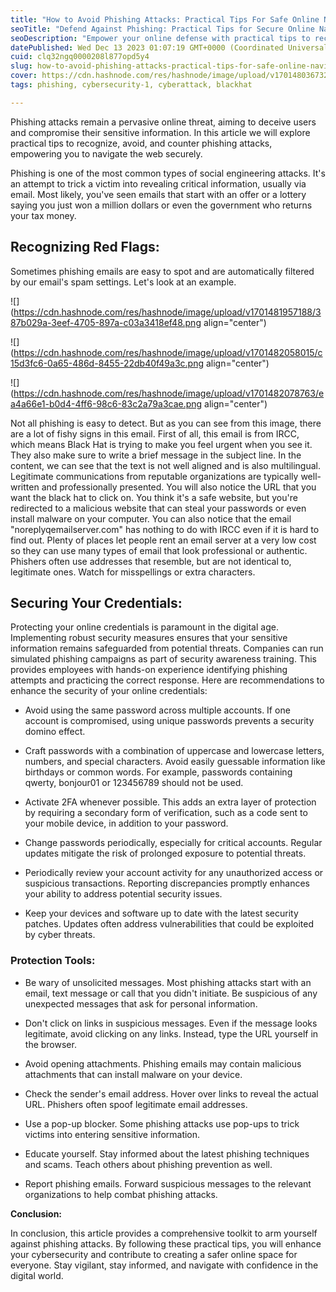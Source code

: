 ```yaml
---
title: "How to Avoid Phishing Attacks: Practical Tips For Safe Online Navigation"
seoTitle: "Defend Against Phishing: Practical Tips for Secure Online Navigation"
seoDescription: "Empower your online defense with practical tips to recognize, avoid, and counter phishing attacks. Enhance cybersecurity and navigate the web securely."
datePublished: Wed Dec 13 2023 01:07:19 GMT+0000 (Coordinated Universal Time)
cuid: clq32ngq0000208l877opd5y4
slug: how-to-avoid-phishing-attacks-practical-tips-for-safe-online-navigation
cover: https://cdn.hashnode.com/res/hashnode/image/upload/v1701480367325/ed59ac96-3a7d-4d98-bdbd-5869214465e0.png
tags: phishing, cybersecurity-1, cyberattack, blackhat

---
```


Phishing attacks remain a pervasive online threat, aiming to deceive users and compromise their sensitive information. In this article we will explore practical tips to recognize, avoid, and counter phishing attacks, empowering you to navigate the web securely.

Phishing is one of the most common types of social engineering attacks. It's an attempt to trick a victim into revealing critical information, usually via email. Most likely, you've seen emails that start with an offer or a lottery saying you just won a million dollars or even the government who returns your tax money.

## **Recognizing Red Flags:**

Sometimes phishing emails are easy to spot and are automatically filtered by our email's spam settings. Let's look at an example.

![](https://cdn.hashnode.com/res/hashnode/image/upload/v1701481957188/387b029a-3eef-4705-897a-c03a3418ef48.png align="center")

![](https://cdn.hashnode.com/res/hashnode/image/upload/v1701482058015/c15d3fc6-0a65-486d-8455-22db40f49a3c.png align="center")

![](https://cdn.hashnode.com/res/hashnode/image/upload/v1701482078763/ea4a66e1-b0d4-4ff6-98c6-83c2a79a3cae.png align="center")

Not all phishing is easy to detect. But as you can see from this image, there are a lot of fishy signs in this email. First of all, this email is from IRCC, which means Black Hat is trying to make you feel urgent when you see it. They also make sure to write a brief message in the subject line. In the content, we can see that the text is not well aligned and is also multilingual. Legitimate communications from reputable organizations are typically well-written and professionally presented. You will also notice the URL that you want the black hat to click on. You think it's a safe website, but you're redirected to a malicious website that can steal your passwords or even install malware on your computer. You can also notice that the email "noreplyqemailserver.com" has nothing to do with IRCC even if it is hard to find out. Plenty of places let people rent an email server at a very low cost so they can use many types of email that look professional or authentic. Phishers often use addresses that resemble, but are not identical to, legitimate ones. Watch for misspellings or extra characters.

## **Securing Your Credentials:**

Protecting your online credentials is paramount in the digital age. Implementing robust security measures ensures that your sensitive information remains safeguarded from potential threats. Companies can run simulated phishing campaigns as part of security awareness training. This provides employees with hands-on experience identifying phishing attempts and practicing the correct response. Here are recommendations to enhance the security of your online credentials:

* Avoid using the same password across multiple accounts. If one account is compromised, using unique passwords prevents a security domino effect.
    
* Craft passwords with a combination of uppercase and lowercase letters, numbers, and special characters. Avoid easily guessable information like birthdays or common words. For example, passwords containing qwerty, bonjour01 or 123456789 should not be used.
    
* Activate 2FA whenever possible. This adds an extra layer of protection by requiring a secondary form of verification, such as a code sent to your mobile device, in addition to your password.
    
* Change passwords periodically, especially for critical accounts. Regular updates mitigate the risk of prolonged exposure to potential threats.
    
* Periodically review your account activity for any unauthorized access or suspicious transactions. Reporting discrepancies promptly enhances your ability to address potential security issues.
    
* Keep your devices and software up to date with the latest security patches. Updates often address vulnerabilities that could be exploited by cyber threats.
    

### **Protection Tools:**

* Be wary of unsolicited messages. Most phishing attacks start with an email, text message or call that you didn't initiate. Be suspicious of any unexpected messages that ask for personal information.
    
* Don't click on links in suspicious messages. Even if the message looks legitimate, avoid clicking on any links. Instead, type the URL yourself in the browser.
    
* Avoid opening attachments. Phishing emails may contain malicious attachments that can install malware on your device.
    
* Check the sender's email address. Hover over links to reveal the actual URL. Phishers often spoof legitimate email addresses.
    
* Use a pop-up blocker. Some phishing attacks use pop-ups to trick victims into entering sensitive information.
    
* Educate yourself. Stay informed about the latest phishing techniques and scams. Teach others about phishing prevention as well.
    
* Report phishing emails. Forward suspicious messages to the relevant organizations to help combat phishing attacks.
    

**Conclusion:**

In conclusion, this article provides a comprehensive toolkit to arm yourself against phishing attacks. By following these practical tips, you will enhance your cybersecurity and contribute to creating a safer online space for everyone. Stay vigilant, stay informed, and navigate with confidence in the digital world.